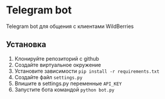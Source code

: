# Telegram bot

Telegram bot для общения с клиентами WildBerries

## Установка

1. Клонируйте репозиторий с github
2. Создайте виртуальное окружение
3. Установите зависимости `pip install -r requirements.txt`
4. Создайте файл `settings.py`
5. Впишите в settings.py переменные `API_KEY`
6. Запустите бота командой `python bot.py`